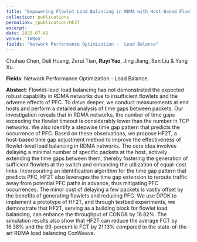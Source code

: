 ```yaml
---
title: "Empowering Flowlet Load Balancing in RDMA with Host-Based Flowlet Fine-Tuning"
collection: publications
permalink: /publication/HF2T
excerpt: 
date: 2025-07-02
venue: 'IWQoS'
fields: "Network Performance Optimization -  Load Balance"
---
```


Chuhao Chen, Deli Huang, Zerui Tian, **Ruyi Yao**, Jing Jiang, Sen Liu & Yang Xu.

**Fields**: Network Performance Optimization -  Load Balance.

**Abstact**: Flowlet-level load balancing has not demonstrated the expected robust capability in RDMA networks due to insufficient flowlets and the adverse effects of PFC. To delve deeper, we conduct measurements at end hosts and perform a detailed analysis of time gaps between packets. Our investigation reveals that in RDMA networks, the number of time gaps exceeding the flowlet timeout is considerably lower than the number in TCP networks. We also identify a stepwise time gap pattern that predicts the occurrence of PFC. Based on these observations, we propose HF2T, a host-based time gap adjustment method to improve the effectiveness of flowlet-level load balancing in RDMA networks. The core idea involves delaying a minimal number of specific packets at the host, actively extending the time gaps between them, thereby fostering the generation of sufficient flowlets at the switch and enhancing the utilization of equal-cost links. Incorporating an identification algorithm for the time gap pattern that predicts PFC, HF2T also leverages the time gap extension to reroute traffic away from potential PFC paths in advance, thus mitigating PFC occurrences. The minor cost of delaying a few packets is vastly offset by the benefits of generating flowlets and reducing PFC. We use DPDK to implement a prototype of HF2T, and through testbed experiments, we demonstrate that HF2T, serving as a building block for flowlet load balancing, can enhance the throughput of CONGA by 16.82%. The simulation results also show that HF2T can reduce the average FCT by 16.38% and the 99-percentile FCT by 21.13% compared to the state-of-the-art RDMA load balancing ConWeave.
